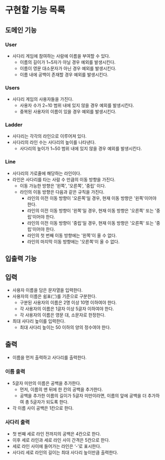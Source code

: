 # 구현할 기능 목록

## 도메인 기능

### User
- 사다리 게임에 참여하는 사람에 이름을 부여할 수 있다.
    - 이름의 길이가 1~5자가 아닐 경우 예외를 발생시킨다.
    - 이름이 영문 대소문자가 아닌 경우 예외를 발생시킨다.
    - 이름 내에 공백이 존재할 경우 예외를 발생시킨다.

### Users
- 사다리 게임의 사용자들을 가진다.
  - 사용자 수가 2~10 범위 내에 있지 않을 경우 예외를 발생시킨다.
  - 중복된 사용자의 이름이 있을 경우 예외를 발생시킨다.

### Ladder
- 사다리는 각각의 라인으로 이루어져 있다.
- 사다리의 라인 수는 사다리의 높이를 나타낸다.
  - 사다리의 높이가 1~50 범위 내에 있지 않을 경우 예외를 발생시킨다.

### Line
- 사다리의 가로줄에 해당하는 라인이다.
- 라인은 사다리를 타는 사람 수 만큼의 이동 방향을 가진다.
  - 이동 가능한 방향은 '왼쪽', '오른쪽', '중립' 이다.
  - 라인의 이동 방향은 다음과 같은 규칙을 가진다.
    - 라인의 이전 이동 방향이 '오른쪽'일 경우, 현재 이동 방향은 '왼쪽'이어야 한다.
    - 라인의 이전 이동 방향이 '왼쪽'일 경우, 현재 이동 방향은 '오른쪽' 또는 '중립'이어야 한다.
    - 라인의 이전 이동 방향이 '중립'일 경우, 현재 이동 방향은 '오른쪽' 또는 '중립'이어야 한다.
    - 라인의 첫 번째 이동 방향에는 '왼쪽'이 올 수 없다.
    - 라인의 마지막 이동 방향에는 '오른쪽'이 올 수 없다.


## 입출력 기능

## 입력

- 사용자 이름을 담은 문자열을 입력한다.
- 사용자의 이름은 쉼표(‘,’)를 기준으로 구분한다.
    - 구분된 사용자의 이름은 2명 이상 10명 이하여야 한다.
    - 각 사용자의 이름은 1글자 이상 5글자 이하여야 한다.
    - 각 사용자의 이름은 영문 대, 소문자로 한정한다.
- 최대 사다리 높이를 입력한다.
    - 최대 사다리 높이는 50 이하의 양의 정수여야 한다.

## 출력

- 이름을 먼저 출력하고 사다리를 출력한다.

### 이름 출력

- 5글자 미만의 이름은 공백을 추가한다.
    - 먼저, 이름의 맨 뒤에 한 칸의 공백을 추가한다.
    - 공백을 추가한 이름의 길이가 5글자 미만이라면, 이름의 앞에 공백을 더 추가하여 총 5글자가 되도록 한다.
- 각 이름 사이 공백은 1칸으로 한다.

### 사다리 출력

- 첫 번째 세로 라인 전까지의 공백은 4칸으로 한다.
- 이후 세로 라인과 세로 라인 사이 간격은 5칸으로 한다.
- 세로 라인 사이에 들어가는 라인은 ‘-’로 표시한다.
- 사다리 세로 라인의 길이는 최대 사다리 높이만큼 출력한다.

